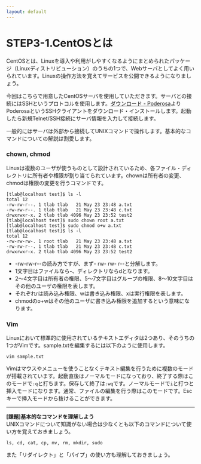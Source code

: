 ```yaml
---
layout: default
---
```

# STEP3-1.CentOSとは

CentOSとは、Linuxを導入や利用がしやすくなるようにまとめられたパッケージ（Linuxディストリビューション）のうちの1つで、Webサーバとしてよく用いられています。Linuxの操作方法を覚えてサービスを公開できるようになりましょう。

今回はこちらで用意したCentOSサーバを使用していただきます。サーバとの接続にはSSHというプロトコルを使用します。[ダウンロード - Poderosa](http://sourceforge.jp/projects/sfnet_poderosa/releases/)よりPoderosaというSSHクライアントをダウンロード・インストールします。起動したら新規Telnet/SSH接続にサーバ情報を入力して接続します。

一般的にはサーバは外部から接続してUNIXコマンドで操作します。基本的なコマンドについての解説は割愛します。

### chown, chmod
Linuxは複数のユーザが使うものとして設計されているため、各ファイル・ディレクトリに所有者や権限が割り当てられています。chownは所有者の変更、chmodは権限の変更を行うコマンドです。

```
[tlab@localhost test]$ ls -l
total 12
-rw-rw-r--. 1 tlab tlab   21 May 23 23:48 a.txt
-rw-rw-r--. 1 tlab tlab   21 May 23 23:48 c.txt
drwxrwxr-x. 2 tlab tlab 4096 May 23 23:52 test2
[tlab@localhost test]$ sudo chown root a.txt
[tlab@localhost test]$ sudo chmod o+w a.txt
[tlab@localhost test]$ ls -l
total 12
-rw-rw-rw-. 1 root tlab   21 May 23 23:48 a.txt
-rw-rw-r--. 1 tlab tlab   21 May 23 23:48 c.txt
drwxrwxr-x. 2 tlab tlab 4096 May 23 23:52 test2
```

* -rw-rw-r--の読み方ですが、まず- rw- rw- r--と分解します。
 * 1文字目はファイルなら-、ディレクトリならdとなります。
 * 2～4文字目は所有者の権限、5～7文字目はグループの権限、8～10文字目はその他のユーザの権限を表します。
 * それぞれrは読み込み権限、wは書き込み権限、xは実行権限を表します。
* chmodのo+wはその他のユーザに書き込み権限を追加するという意味になります。

### Vim
Linuxにおいて標準的に使用されているテキストエディタは2つあり、そのうちの1つがVimです。sample.txtを編集するには以下のように使用します。

    vim sample.txt

Vimはマウスやメニューを使うことなくテキスト編集を行うために複数のモードが搭載されています。起動直後はノーマルモードになっており、終了する際はこのモードで`:q`と打ちます。保存して終了は`:wq`です。ノーマルモードで`i`と打つと挿入モードになります。通常、ファイルの編集を行う際はこのモードです。Escキーで挿入モードから抜けることができます。

***

**[課題]基本的なコマンドを理解しよう**  
UNIXコマンドについて知識がない場合は少なくとも以下のコマンドについて使い方を覚えておきましょう。

    ls, cd, cat, cp, mv, rm, mkdir, sudo

また「リダイレクト」と「パイプ」の使い方も理解しておきましょう。  